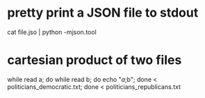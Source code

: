 pretty print a JSON file to stdout
==================================

   cat file.jso | python -mjson.tool



cartesian product of two files
==============================

   while read a; do while read b; do echo "$a;$b"; done < politicians_democratic.txt; done < politicians_republicans.txt
